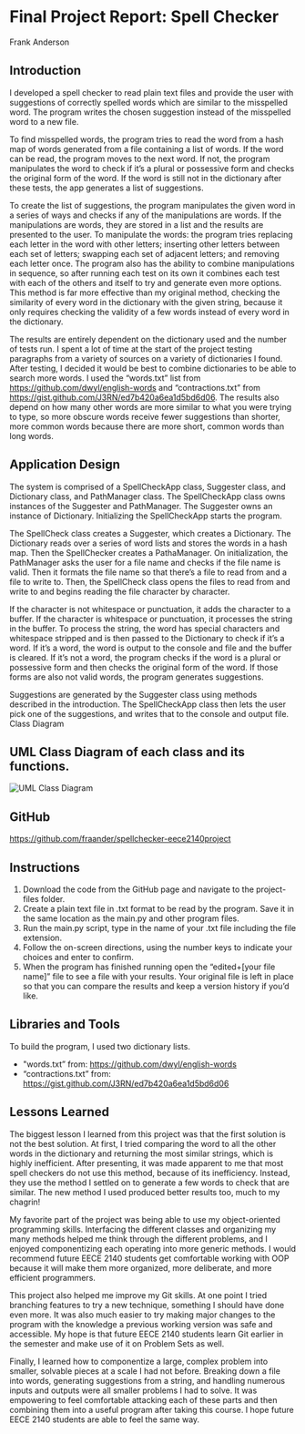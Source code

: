 # Final Project Report: Spell Checker
Frank Anderson

## Introduction
I developed a spell checker to read plain text files and provide the user with suggestions of correctly spelled words which are similar to the misspelled word. The program writes the chosen suggestion instead of the misspelled word to a new file. 

To find misspelled words, the program tries to read the word from a hash map of words generated from a file containing a list of words. If the word can be read, the program moves to the next word. If not, the program manipulates the word to check if it’s a plural or possessive form and checks the original form of the word. If the word is still not in the dictionary after these tests, the app generates a list of suggestions.

To create the list of suggestions, the program manipulates the given word in a series of ways and checks if any of the manipulations are words. If the manipulations are words, they are stored in a list and the results are presented to the user. To manipulate the words: the program tries replacing each letter in the word with other letters; inserting other letters between each set of letters; swapping each set of adjacent letters; and removing each letter once. The program also has the ability to combine manipulations in sequence, so after running each test on its own it combines each test with each of the others and itself to try and generate even more options. This method is far more effective than my original method, checking the similarity of every word in the dictionary with the given string, because it only requires checking the validity of a few words instead of every word in the dictionary.

The results are entirely dependent on the dictionary used and the number of tests run. I spent a lot of time at the start of the project testing paragraphs from a variety of sources on a variety of dictionaries I found. After testing, I decided it would be best to combine dictionaries to be able to search more words. I used the “words.txt” list from https://github.com/dwyl/english-words and “contractions.txt” from https://gist.github.com/J3RN/ed7b420a6ea1d5bd6d06. The results also depend on how many other words are more similar to what you were trying to type, so more obscure words receive fewer suggestions than shorter, more common words because there are more short, common words than long words.

## Application Design
The system is comprised of a SpellCheckApp class, Suggester class, and Dictionary class, and PathManager class. The SpellCheckApp class owns instances of the Suggester and PathManager. The Suggester owns an instance of Dictionary. Initializing the SpellCheckApp starts the program.

The SpellCheck class creates a Suggester, which creates a Dictionary. The Dictionary reads over a series of word lists and stores the words in a hash map. Then the SpellChecker creates a PathaManager. On initialization, the PathManager asks the user for a file name and checks if the file name is valid. Then it formats the file name so that there’s a file to read from and a file to write to. Then, the SpellCheck class opens the files to read from and write to and begins reading the file character by character.

If the character is not whitespace or punctuation, it adds the character to a buffer. If the character is whitespace or punctuation, it processes the string in the buffer. To process the string, the word has special characters and whitespace stripped and is then passed to the Dictionary to check if it’s a word. If it’s a word, the word is output to the console and file and the buffer is cleared. If it’s not a word, the program checks if the word is a plural or possessive form and then checks the original form of the word. If those forms are also not valid words, the program generates suggestions.

Suggestions are generated by the Suggester class using methods described in the introduction. The SpellCheckApp class then lets the user pick one of the suggestions, and writes that to the console and output file.
Class Diagram

## UML Class Diagram of each class and its functions.
![UML Class Diagram](https://user-images.githubusercontent.com/57777918/164512897-9048b807-63e8-4ab4-b1f9-6d7af72f962c.png)

## GitHub
https://github.com/fraander/spellchecker-eece2140project

## Instructions
1.	Download the code from the GitHub page and navigate to the project-files folder.
2.	Create a plain text file in .txt format to be read by the program. Save it in the same location as the main.py and other program files.
3.	Run the main.py script, type in the name of your .txt file including the file extension.
4.	Follow the on-screen directions, using the number keys to indicate your choices and enter to confirm.
5.	When the program has finished running open the “edited+[your file name]” file to see a file with your results. Your original file is left in place so that you can compare the results and keep a version history if you’d like.

## Libraries and Tools
To build the program, I used two dictionary lists.
* "words.txt” from: https://github.com/dwyl/english-words
* “contractions.txt” from: https://gist.github.com/J3RN/ed7b420a6ea1d5bd6d06

## Lessons Learned
The biggest lesson I learned from this project was that the first solution is not the best solution. At first, I tried comparing the word to all the other words in the dictionary and returning the most similar strings, which is highly inefficient. After presenting, it was made apparent to me that most spell checkers do not use this method, because of its inefficiency. Instead, they use the method I settled on to generate a few words to check that are similar. The new method I used produced better results too, much to my chagrin!

My favorite part of the project was being able to use my object-oriented programming skills. Interfacing the different classes and organizing my many methods helped me think through the different problems, and I enjoyed componentizing each operating into more generic methods. I would recommend future EECE 2140 students get comfortable working with OOP because it will make them more organized, more deliberate, and more efficient programmers.

This project also helped me improve my Git skills. At one point I tried branching features to try a new technique, something I should have done even more. It was also much easier to try making major changes to the program with the knowledge a previous working version was safe and accessible. My hope is that future EECE 2140 students learn Git earlier in the semester and make use of it on Problem Sets as well.

Finally, I learned how to componentize a large, complex problem into smaller, solvable pieces at a scale I had not before. Breaking down a file into words, generating suggestions from a string, and handling numerous inputs and outputs were all smaller problems I had to solve. It was empowering to feel comfortable attacking each of these parts and then combining them into a useful program after taking this course. I hope future EECE 2140 students are able to feel the same way.
